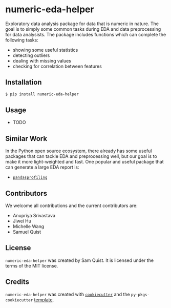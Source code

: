 # numeric-eda-helper

Exploratory data analysis package for data that is numeric in nature. The goal is to simply some common tasks during EDA and data preprocessing for data analysists. The package includes functions which can complete the following tasks:

- showing some useful statistics
- detecting outliers
- dealing with missing values
- checking for correlation between features  

## Installation

```bash
$ pip install numeric-eda-helper
```

## Usage

- TODO

## Similar Work

In the Python open source ecosystem, there already has some useful packages that can tackle EDA and preprocessing well, but our goal is to make it more light-weighted and fast. One popular and useful package that can generate a large EDA report is: 

- [`pandasprofiling`](https://github.com/pandas-profiling/pandas-profiling)


## Contributors

We welcome all contributions and the current contributors are:

-   Anupriya Srivastava 
-   Jiwei Hu 
-   Michelle Wang 
-   Samuel Quist


## License

`numeric-eda-helper` was created by Sam Quist. It is licensed under the terms of the MIT license.

## Credits

`numeric-eda-helper` was created with [`cookiecutter`](https://cookiecutter.readthedocs.io/en/latest/) and the `py-pkgs-cookiecutter` [template](https://github.com/py-pkgs/py-pkgs-cookiecutter).
